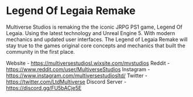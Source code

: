 # Legend Of Legaia Remake
Multiverse Studios is remaking the the iconic JRPG PS1 game, Legend Of Legaia. Using the latest technology and Unreal Engine 5.
With modern mechanics and updated user interfaces. The Legend of Legaia Remake will stay true to the games original core concepts and mechanics that built the community in the first place. 



Website - https://multiversestudiosl.wixsite.com/mvstudios
Reddit - https://www.reddit.com/user/MultiverseStudios
Instagram - https://www.instagram.com/multiversestudiosltd/
Twitter - https://twitter.com/LtdMultiverse
Discord Server - https://discord.gg/FU5bACje5E
